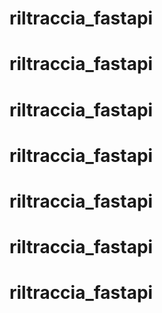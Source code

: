 # riltraccia_fastapi
# riltraccia_fastapi
# riltraccia_fastapi
# riltraccia_fastapi
# riltraccia_fastapi
# riltraccia_fastapi
# riltraccia_fastapi
